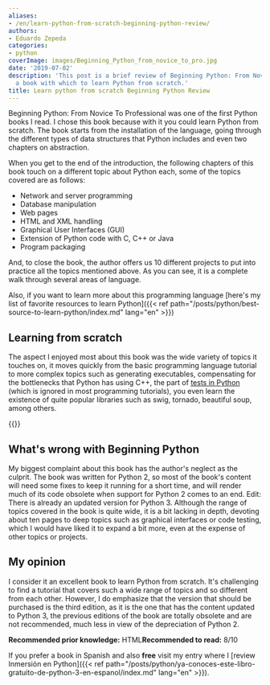 ```yaml
---
aliases:
- /en/learn-python-from-scratch-beginning-python-review/
authors:
- Eduardo Zepeda
categories:
- python
coverImage: images/Beginning_Python_from_novice_to_pro.jpg
date: '2019-07-02'
description: 'This post is a brief review of Beginning Python: From Novice To Professional,
  a book with which to learn Python from scratch.'
title: Learn python from scratch Beginning Python Review
---
```


Beginning Python: From Novice To Professional was one of the first Python books I read. I chose this book because with it you could learn Python from scratch. The book starts from the installation of the language, going through the different types of data structures that Python includes and even two chapters on abstraction. 

When you get to the end of the introduction, the following chapters of this book touch on a different topic about Python each, some of the topics covered are as follows:

* Network and server programming
* Database manipulation
* Web pages
* HTML and XML handling
* Graphical User Interfaces (GUI)
* Extension of Python code with C, C++ or Java
* Program packaging

And, to close the book, the author offers us 10 different projects to put into practice all the topics mentioned above. As you can see, it is a complete walk through several areas of language.

Also, if you want to learn more about this programming language [here's my list of favorite resources to learn Python]({{< ref path="/posts/python/best-source-to-learn-python/index.md" lang="en" >}})

## Learning from scratch

The aspect I enjoyed most about this book was the wide variety of topics it touches on, it moves quickly from the basic programming language tutorial to more complex topics such as generating executables, compensating for the bottlenecks that Python has using C++, the part of [tests in Python](/en/python/unittest-python-are-python-tests-worthwhile/) (which is ignored in most programming tutorials), you even learn the existence of quite popular libraries such as swig, tornado, beautiful soup, among others.

{{<ad>}}

## What's wrong with Beginning Python

My biggest complaint about this book has the author's neglect as the culprit. The book was written for Python 2, so most of the book's content will need some fixes to keep it running for a short time, and will render much of its code obsolete when support for Python 2 comes to an end. Edit: There is already an updated version for Python 3. Although the range of topics covered in the book is quite wide, it is a bit lacking in depth, devoting about ten pages to deep topics such as graphical interfaces or code testing, which I would have liked it to expand a bit more, even at the expense of other topics or projects.

## My opinion

I consider it an excellent book to learn Python from scratch. It's challenging to find a tutorial that covers such a wide range of topics and so different from each other. However, I do emphasize that the version that should be purchased is the third edition, as it is the one that has the content updated to Python 3, the previous editions of the book are totally obsolete and are not recommended, much less in view of the depreciation of Python 2.

**Recommended prior knowledge:** HTML**Recommended to read:** 8/10

If you prefer a book in Spanish and also **free** visit my entry where I [review Inmersión en Python]({{< ref path="/posts/python/ya-conoces-este-libro-gratuito-de-python-3-en-espanol/index.md" lang="en" >}}).